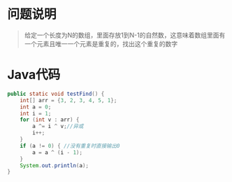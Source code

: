# 问题说明
> 给定一个长度为N的数组，里面存放1到N-1的自然数，这意味着数组里面有一个元素且唯一一个元素是重复的，找出这个重复的数字

# Java代码
```java
public static void testFind() {
    int[] arr = {3, 2, 3, 4, 5, 1};
    int a = 0;
    int i = 1;
    for (int v : arr) {
        a ^= i ^ v;//异或
        i++;
    }
    if (a != 0) { //没有重复时直接输出0
        a = a ^ (i - 1);
    }
    System.out.println(a);
}
```